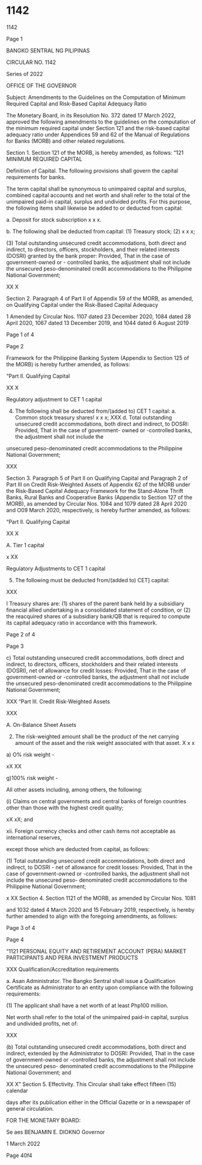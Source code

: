 # 1142

1142

Page 1

BANGKO SENTRAL NG PILIPINAS

CIRCULAR NO. 1142

Series of 2022

OFFICE OF THE GOVERNOR

Subject: Amendments to the Guidelines on the Computation of Minimum Required Capital and Risk-Based Capital Adequacy Ratio

The Monetary Board, in its Resolution No. 372 dated 17 March 2022, approved the following amendments to the guidelines on the computation of the minimum required capital under Section 121 and the risk-based capital adequacy ratio under Appendices 59 and 62 of the Manual of Regulations for Banks (MORB) and other related regulations.

Section 1. Section 121 of the MORB, is hereby amended, as follows: “121 MINIMUM REQUIRED CAPITAL

Definition of Capital. The following provisions shall govern the capital requirements for banks.

The term capital shall be synonymous to unimpaired capital and surplus, combined capital accounts and net worth and shall refer to the total of the unimpaired paid-in capital, surplus and undivided profits. For this purpose, the following items shall likewise be added to or deducted from capital:

a. Deposit for stock subscription x x x.

b. The following shall be deducted from capital: (1) Treasury stock; (2) x x x;

(3) Total outstanding unsecured credit accommodations, both direct and indirect, to directors, officers, stockholders, and their related interests (DOSRI) granted by the bank proper: Provided, That in the case of government-owned or - controlled banks, the adjustment shall not include the unsecured peso-denominated credit accommodations to the Philippine National Government;

XX X

Section 2. Paragraph 4 of Part Il of Appendix 59 of the MORB, as amended, on Qualifying Capital under the Risk-Based Capital Adequacy

1 Amended by Circular Nos. 1107 dated 23 December 2020, 1084 dated 28 April 2020, 1067 dated 13 December 2019, and 1044 dated 6 August 2019

Page 1 of 4

Page 2

Framework for the Philippine Banking System (Appendix to Section 125 of the MORB) is hereby further amended, as follows:

“Part Il. Qualifying Capital

XX X

Regulatory adjustment to CET 1 capital

4. The following shall be deducted from/(added to) CET 1 capital: a. Common stock treasury shares! x x x; XXX d. Total outstanding unsecured credit accommodations, both direct and indirect, to DOSRI: Provided, That in the case of government- owned or -controlled banks, the adjustment shall not include the

unsecured peso-denominated credit accommodations to the Philippine National Government;

XXX

Section 3. Paragraph 5 of Part Il on Qualifying Capital and Paragraph 2 of Part Ill on Credit Risk-Weighted Assets of Appendix 62 of the MORB under the Risk-Based Capital Adequacy Framework for the Stand-Alone Thrift Banks, Rural Banks and Cooperative Banks (Appendix to Section 127 of the MORB), as amended by Circular Nos. 1084 and 1079 dated 28 April 2020 and O09 March 2020, respectively, is hereby further amended, as follows:

“Part Il. Qualifying Capital

XX X

A. Tier 1 capital

x XX

Regulatory Adjustments to CET 1 capital

5. The following must be deducted from/(added to) CET] capital:

XXX

I Treasury shares are: (1) shares of the parent bank held by a subsidiary financial allied undertaking in a consolidated statement of condition, or (2) the reacquired shares of a subsidiary bank/QB that is required to compute its capital adequacy ratio in accordance with this framework.

Page 2 of 4

Page 3

c) Total outstanding unsecured credit accommodations, both direct and indirect, to directors, officers, stockholders and their related interests (DOSRI), net of allowance for credit losses: Provided, That in the case of government-owned or -controlled banks, the adjustment shall not include the unsecured peso-denominated credit accommodations to the Philippine National Government;

XXX “Part Ill. Credit Risk-Weighted Assets

XXX

A. On-Balance Sheet Assets

2. The risk-weighted amount shall be the product of the net carrying amount of the asset and the risk weight associated with that asset. X x x

a) O% risk weight -

xX XX

g)100% risk weight -

All other assets including, among others, the following:

(i) Claims on central governments and central banks of foreign countries other than those with the highest credit quality;

xX xX; and

xii. Foreign currency checks and other cash items not acceptable as international reserves,

except those which are deducted from capital, as follows:

(1) Total outstanding unsecured credit accommodations, both direct and indirect, to DOSRI - net of allowance for credit losses: Provided, That in the case of government-owned or -controlled banks, the adjustment shall not include the unsecured peso- denominated credit accommodations to the Philippine National Government;

x XX Section 4. Section 1121 of the MORB, as amended by Circular Nos. 1081

and 1032 dated 4 March 2020 and 15 February 2019, respectively, is hereby further amended to align with the foregoing amendments, as follows:

Page 3 of 4

Page 4

“1121 PERSONAL EQUITY AND RETIREMENT ACCOUNT (PERA) MARKET PARTICIPANTS AND PERA INVESTMENT PRODUCTS

XXX Qualification/Accreditation requirements

a. Asan Administrator. The Bangko Sentral shall issue a Qualification Certificate as Administrator to an entity upon compliance with the following requirements:

(1) The applicant shall have a net worth of at least Php100 million.

Net worth shall refer to the total of the unimpaired paid-in capital, surplus and undivided profits, net of:

XXX

(b) Total outstanding unsecured credit accommodations, both direct and indirect, extended by the Administrator to DOSRI: Provided, That in the case of government-owned or -controlled banks, the adjustment shall not include the unsecured peso- denominated credit accommodations to the Philippine National Government; and

XX X” Section 5. Effectivity. This Circular shall take effect fifteen (15) calendar

days after its publication either in the Official Gazette or in a newspaper of general circulation.

FOR THE MONETARY BOARD:

Se aes BENJAMIN E. DIOKNO Governor

1 March 2022

Page 40f4